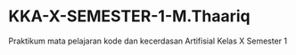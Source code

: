 # KKA-X-SEMESTER-1-M.Thaariq
Praktikum mata pelajaran kode dan kecerdasan Artifisial Kelas X Semester 1
